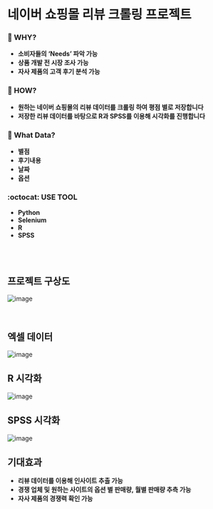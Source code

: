 # 네이버 쇼핑몰 리뷰 크롤링 프로젝트

### 🤱 WHY?
+ **소비자들의 ‘Needs’ 파악 가능**
+ **상품 개발 전 시장 조사 가능**
+ **자사 제품의 고객 후기 분석 가능**

### 📢 HOW?
+ **원하는 네이버 쇼핑몰의 리뷰 데이터를 크롤링 하여 평점 별로 저장합니다**
+ **저장한 리뷰 데이터를 바탕으로 R과 SPSS를 이용해 시각화를 진행합니다**

### 📁 What Data?
+ **별점**
+ **후기내용**
+ **날짜**
+ **옵션**

### :octocat: USE TOOL
+ **Python**
+ **Selenium**
+ **R**
+ **SPSS**


<br><br>

## 프로젝트 구상도

![image](https://user-images.githubusercontent.com/84491771/159842967-8355644e-9780-40f9-9d39-34e18f18e21c.png)

<br>

## 엑셀 데이터

![image](https://user-images.githubusercontent.com/84491771/159843034-24f83098-f9fc-4283-a3fc-b6fb1ecf53fb.png)

## R 시각화
![image](https://user-images.githubusercontent.com/84491771/159843078-27946a70-7458-44b1-a188-b29413c47c09.png)

## SPSS 시각화
![image](https://user-images.githubusercontent.com/84491771/159843208-37581b33-9169-42f4-86d9-4277e8dc4ab3.png)

## 기대효과
+ **리뷰 데이터를 이용해 인사이트 추출 가능**
+ **경쟁 업체  및 원하는 사이트의 옵션 별 판매량, 월별 판매량 추측 가능**
+ **자사 제품의 경쟁력 확인 가능**

